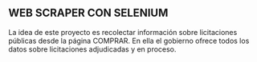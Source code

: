 ## WEB SCRAPER CON SELENIUM 
La idea de este proyecto es recolectar información sobre licitaciones 
públicas desde la página COMPRAR. En ella el gobierno ofrece todos los datos
sobre licitaciones adjudicadas y en proceso. 
